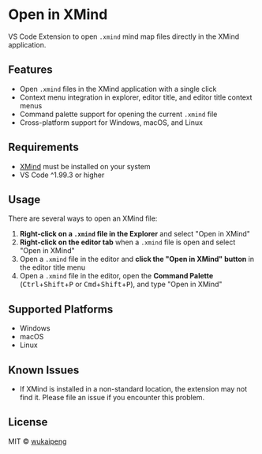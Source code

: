 # Open in XMind

VS Code Extension to open `.xmind` mind map files directly in the XMind application.

## Features

- Open `.xmind` files in the XMind application with a single click
- Context menu integration in explorer, editor title, and editor title context menus
- Command palette support for opening the current `.xmind` file
- Cross-platform support for Windows, macOS, and Linux

## Requirements

- [XMind](https://xmind.app/) must be installed on your system
- VS Code ^1.99.3 or higher

## Usage

There are several ways to open an XMind file:

1. **Right-click on a `.xmind` file in the Explorer** and select "Open in XMind"
2. **Right-click on the editor tab** when a `.xmind` file is open and select "Open in XMind"
3. Open a `.xmind` file in the editor and **click the "Open in XMind" button** in the editor title menu
4. Open a `.xmind` file in the editor, open the **Command Palette** (<kbd>Ctrl</kbd>+<kbd>Shift</kbd>+<kbd>P</kbd> or <kbd>Cmd</kbd>+<kbd>Shift</kbd>+<kbd>P</kbd>), and type "Open in XMind"

## Supported Platforms

- Windows
- macOS
- Linux

## Known Issues

- If XMind is installed in a non-standard location, the extension may not find it. Please file an issue if you encounter this problem.

## License

MIT © [wukaipeng](https://github.com/wukaipeng)
